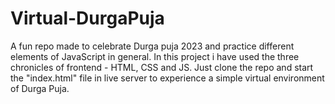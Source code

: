 # Virtual-DurgaPuja
A fun repo made to celebrate Durga puja 2023 and practice different elements of JavaScript in general. 
In this project i have used the three chronicles of frontend - HTML, CSS and JS.
Just clone the repo and start the "index.html" file in live server to experience a simple virtual environment of Durga Puja.
